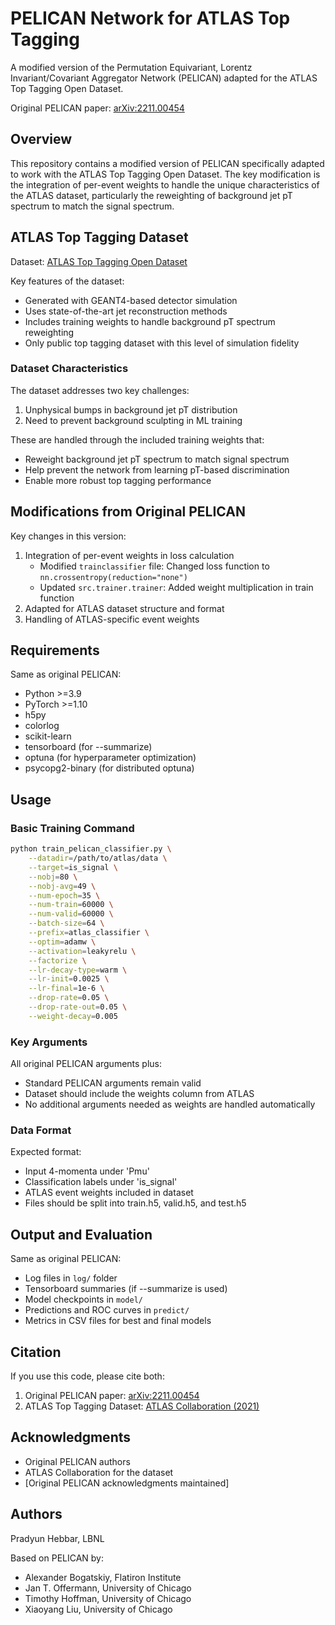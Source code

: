 # PELICAN Network for ATLAS Top Tagging

A modified version of the Permutation Equivariant, Lorentz Invariant/Covariant Aggregator Network (PELICAN) adapted for the ATLAS Top Tagging Open Dataset.

Original PELICAN paper: [arXiv:2211.00454](https://arxiv.org/abs/2211.00454)

## Overview

This repository contains a modified version of PELICAN specifically adapted to work with the ATLAS Top Tagging Open Dataset. The key modification is the integration of per-event weights to handle the unique characteristics of the ATLAS dataset, particularly the reweighting of background jet pT spectrum to match the signal spectrum.

## ATLAS Top Tagging Dataset

Dataset: [ATLAS Top Tagging Open Dataset](http://opendata.cern.ch/record/15013)

Key features of the dataset:
- Generated with GEANT4-based detector simulation
- Uses state-of-the-art jet reconstruction methods
- Includes training weights to handle background pT spectrum reweighting
- Only public top tagging dataset with this level of simulation fidelity

### Dataset Characteristics

The dataset addresses two key challenges:
1. Unphysical bumps in background jet pT distribution
2. Need to prevent background sculpting in ML training

These are handled through the included training weights that:
- Reweight background jet pT spectrum to match signal spectrum
- Help prevent the network from learning pT-based discrimination
- Enable more robust top tagging performance

## Modifications from Original PELICAN

Key changes in this version:
1. Integration of per-event weights in loss calculation
   - Modified `trainclassifier` file: Changed loss function to `nn.crossentropy(reduction="none")`
   - Updated `src.trainer.trainer`: Added weight multiplication in train function
2. Adapted for ATLAS dataset structure and format
3. Handling of ATLAS-specific event weights

## Requirements

Same as original PELICAN:
* Python >=3.9
* PyTorch >=1.10
* h5py
* colorlog
* scikit-learn
* tensorboard (for --summarize)
* optuna (for hyperparameter optimization)
* psycopg2-binary (for distributed optuna)

## Usage

### Basic Training Command

```bash
python train_pelican_classifier.py \
    --datadir=/path/to/atlas/data \
    --target=is_signal \
    --nobj=80 \
    --nobj-avg=49 \
    --num-epoch=35 \
    --num-train=60000 \
    --num-valid=60000 \
    --batch-size=64 \
    --prefix=atlas_classifier \
    --optim=adamw \
    --activation=leakyrelu \
    --factorize \
    --lr-decay-type=warm \
    --lr-init=0.0025 \
    --lr-final=1e-6 \
    --drop-rate=0.05 \
    --drop-rate-out=0.05 \
    --weight-decay=0.005
```

### Key Arguments

All original PELICAN arguments plus:
- Standard PELICAN arguments remain valid
- Dataset should include the weights column from ATLAS
- No additional arguments needed as weights are handled automatically

### Data Format

Expected format:
- Input 4-momenta under 'Pmu'
- Classification labels under 'is_signal'
- ATLAS event weights included in dataset
- Files should be split into train.h5, valid.h5, and test.h5

## Output and Evaluation

Same as original PELICAN:
- Log files in `log/` folder
- Tensorboard summaries (if --summarize is used)
- Model checkpoints in `model/`
- Predictions and ROC curves in `predict/`
- Metrics in CSV files for best and final models

## Citation

If you use this code, please cite both:
1. Original PELICAN paper: [arXiv:2211.00454](https://arxiv.org/abs/2211.00454)
2. ATLAS Top Tagging Dataset: [ATLAS Collaboration (2021)](http://opendata.cern.ch/record/15013)


## Acknowledgments

- Original PELICAN authors
- ATLAS Collaboration for the dataset
- [Original PELICAN acknowledgments maintained]

## Authors

Pradyun Hebbar, LBNL

Based on PELICAN by:
- Alexander Bogatskiy, Flatiron Institute
- Jan T. Offermann, University of Chicago
- Timothy Hoffman, University of Chicago
- Xiaoyang Liu, University of Chicago

